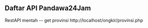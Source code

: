 Daftar API Pandawa24Jam
- 






RestAPI mentah
-- get provinsi
http://localhost/ongkir/provinsi.php

